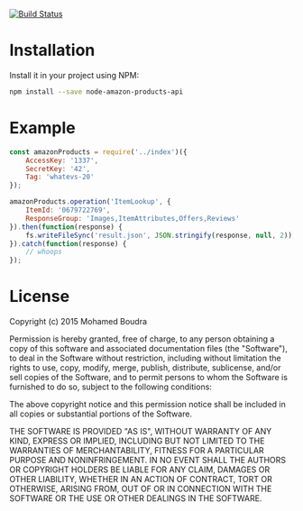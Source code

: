 [![Build Status](https://travis-ci.org/boudra/node-amazon-products-api.svg?branch=master)](https://travis-ci.org/boudra/node-amazon-products-api)

# Installation

Install it in your project using NPM:

```bash
npm install --save node-amazon-products-api
```

# Example

```js
const amazonProducts = require('../index')({
    AccessKey: '1337',
    SecretKey: '42',
    Tag: 'whatevs-20'
});

amazonProducts.operation('ItemLookup', {
    ItemId: '0679722769',
    ResponseGroup: 'Images,ItemAttributes,Offers,Reviews'
}).then(function(response) {
    fs.writeFileSync('result.json', JSON.stringify(response, null, 2));
}).catch(function(response) {
    // whoops
});
```

# License

Copyright (c) 2015 Mohamed Boudra

Permission is hereby granted, free of charge, to any person obtaining a copy
of this software and associated documentation files (the "Software"), to deal
in the Software without restriction, including without limitation the rights
to use, copy, modify, merge, publish, distribute, sublicense, and/or sell
copies of the Software, and to permit persons to whom the Software is
furnished to do so, subject to the following conditions:

The above copyright notice and this permission notice shall be included in
all copies or substantial portions of the Software.

THE SOFTWARE IS PROVIDED "AS IS", WITHOUT WARRANTY OF ANY KIND, EXPRESS OR
IMPLIED, INCLUDING BUT NOT LIMITED TO THE WARRANTIES OF MERCHANTABILITY,
FITNESS FOR A PARTICULAR PURPOSE AND NONINFRINGEMENT.  IN NO EVENT SHALL THE
AUTHORS OR COPYRIGHT HOLDERS BE LIABLE FOR ANY CLAIM, DAMAGES OR OTHER
LIABILITY, WHETHER IN AN ACTION OF CONTRACT, TORT OR OTHERWISE, ARISING FROM,
OUT OF OR IN CONNECTION WITH THE SOFTWARE OR THE USE OR OTHER DEALINGS IN
THE SOFTWARE.
